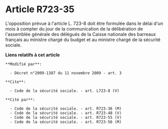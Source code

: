 # Article R723-35

L'opposition prévue à l'article L. 723-8 doit être formulée dans le délai d'un mois à compter du jour de la communication de
la délibération de l'assemblée générale des délégués de la Caisse nationale des barreaux français au ministre chargé du
budget et au ministre chargé de la sécurité sociale.

**Liens relatifs à cet article**

	**Modifié par**:

	  - Décret n°2009-1387 du 11 novembre 2009 - art. 3

	**Cite**:

	  - Code de la sécurité sociale. - art. L723-8 (V)

	**Cité par**:

	  - Code de la sécurité sociale. - art. R723-36 (M)
	  - Code de la sécurité sociale. - art. R723-48 (V)
	  - Code de la sécurité sociale. - art. R723-55 (V)
	  - Code de la sécurité sociale. - art. R723-56 (M)
